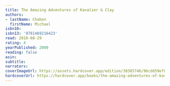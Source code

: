 ```yaml
---
title: The Amazing Adventures of Kavalier & Clay
authors:
- lastName: Chabon
  firstName: Michael
isbn10:
isbn13: '9781469216423'
read: 2010-08-29
rating: 4
yearPublished: 2000
reading: false
asin:
subtitle:
narrators:
coverImageUrl: https://assets.hardcover.app/edition/30385746/96cdd59ef83ad016f0a468bf76f0049bc36ec5da.jpeg
hardcoverUrl: https://hardcover.app/books/the-amazing-adventures-of-kavalier-clay/editions/30432037
---
```

